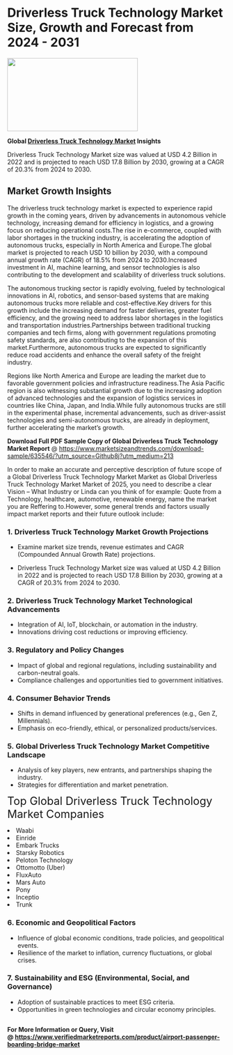 <H1>Driverless Truck Technology Market Size, Growth and Forecast from 2024 - 2031</H1><img class="aligncenter size-medium wp-image-584254" src="https://thirdeyenews.in/wp-content/uploads/2024/09/Global-Market-Research-300x168.jpeg" alt="" width="300" height="168" /><p><strong>Global&nbsp;<a href="https://www.marketsizeandtrends.com/download-sample/635546/?utm_source=Github8j?utm_medium=213">Driverless Truck Technology Market</a> Insights</strong></p><p>Driverless Truck Technology Market size was valued at USD 4.2 Billion in 2022 and is projected to reach USD 17.8 Billion by 2030, growing at a CAGR of 20.3% from 2024 to 2030.</p><p><h2>Market Growth Insights</h2> <p>The driverless truck technology market is expected to experience rapid growth in the coming years, driven by advancements in autonomous vehicle technology, increasing demand for efficiency in logistics, and a growing focus on reducing operational costs.The rise in e-commerce, coupled with labor shortages in the trucking industry, is accelerating the adoption of autonomous trucks, especially in North America and Europe.The global market is projected to reach USD 10 billion by 2030, with a compound annual growth rate (CAGR) of 18.5% from 2024 to 2030.Increased investment in AI, machine learning, and sensor technologies is also contributing to the development and scalability of driverless truck solutions.</p> <p>The autonomous trucking sector is rapidly evolving, fueled by technological innovations in AI, robotics, and sensor-based systems that are making autonomous trucks more reliable and cost-effective.Key drivers for this growth include the increasing demand for faster deliveries, greater fuel efficiency, and the growing need to address labor shortages in the logistics and transportation industries.Partnerships between traditional trucking companies and tech firms, along with government regulations promoting safety standards, are also contributing to the expansion of this market.Furthermore, autonomous trucks are expected to significantly reduce road accidents and enhance the overall safety of the freight industry.</p> <p>Regions like North America and Europe are leading the market due to favorable government policies and infrastructure readiness.The Asia Pacific region is also witnessing substantial growth due to the increasing adoption of advanced technologies and the expansion of logistics services in countries like China, Japan, and India.While fully autonomous trucks are still in the experimental phase, incremental advancements, such as driver-assist technologies and semi-autonomous trucks, are already in deployment, further accelerating the market’s growth.</p> <p><span class=""><strong>Download Full PDF Sample Copy of Global Driverless Truck Technology Market Report</strong> @ <a href="https://www.marketsizeandtrends.com/download-sample/635546/?utm_source=Github8j?utm_medium=213" target="_blank">https://www.marketsizeandtrends.com/download-sample/635546/?utm_source=Github8j?utm_medium=213</a></span></p><p>In order to make an accurate and perceptive description of future scope of a Global&nbsp;Driverless Truck Technology Market Market as Global&nbsp;Driverless Truck Technology Market Market of 2025, you need to describe a clear Vision &ndash; What Industry or Linda can you think of for example: Quote from a Technology, healthcare, automotive, renewable energy, name the market you are Reffering to.However, some general trends and factors usually impact market reports and their future outlook include:</p><h3>1.&nbsp;<strong>Driverless Truck Technology Market Growth Projections</strong></h3><ul><li>Examine market size trends, revenue estimates and CAGR (Compounded Annual Growth Rate) projections.</li><li><p>Driverless Truck Technology Market size was valued at USD 4.2 Billion in 2022 and is projected to reach USD 17.8 Billion by 2030, growing at a CAGR of 20.3% from 2024 to 2030.</p></li></ul><h3>2.&nbsp;<strong>Driverless Truck Technology Market Technological Advancements</strong></h3><ul><li>Integration of AI, IoT, blockchain, or automation in the industry.</li><li>Innovations driving cost reductions or improving efficiency.</li></ul><h3>3.&nbsp;<strong>Regulatory and Policy Changes</strong></h3><ul><li>Impact of global and regional regulations, including sustainability and carbon-neutral goals.</li><li>Compliance challenges and opportunities tied to government initiatives.</li></ul><h3>4.&nbsp;<strong>Consumer Behavior Trends</strong></h3><ul><li>Shifts in demand influenced by generational preferences (e.g., Gen Z, Millennials).</li><li>Emphasis on eco-friendly, ethical, or personalized products/services.</li></ul><h3>5.&nbsp;<strong>Global Driverless Truck Technology Market Competitive Landscape</strong></h3><ul><li>Analysis of key players, new entrants, and partnerships shaping the industry.</li><li>Strategies for differentiation and market penetration.</li></ul><p data-pm-slice="1 1 []"><span style="color: inherit; font-family: inherit; font-size: 25px;">Top Global Driverless Truck Technology Market Companies</span></p><div class="" data-test-id=""><p><li>Waabi</li><li> Einride</li><li> Embark Trucks</li><li> Starsky Robotics</li><li> Peloton Technology</li><li> Ottomotto (Uber)</li><li> FluxAuto</li><li> Mars Auto</li><li> Pony</li><li> Inceptio</li><li> Trunk</li></p></div><h3>6.&nbsp;<strong>Economic and Geopolitical Factors</strong></h3><ul><li>Influence of global economic conditions, trade policies, and geopolitical events.</li><li>Resilience of the market to inflation, currency fluctuations, or global crises.</li></ul><h3>7.&nbsp;<strong>Sustainability and ESG (Environmental, Social, and Governance)</strong></h3><ul><li>Adoption of sustainable practices to meet ESG criteria.</li><li>Opportunities in green technologies and circular economy principles.</li></ul><h2><strong style="font-size: 14px;">For More Information or Query, Visit @&nbsp;</strong><a style="background-color: #ffffff; font-size: 14px;" href="https://www.marketsizeandtrends.com/report/driverless-truck-technology-market/" target="_blank">https://www.verifiedmarketreports.com/product/airport-passenger-boarding-bridge-market</a></h2>